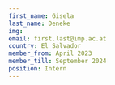 ```yaml
---
first_name: Gisela
last_name: Deneke
img:
email: first.last@imp.ac.at
country: El Salvador
member_from: April 2023
member_till: September 2024
position: Intern
---
```

